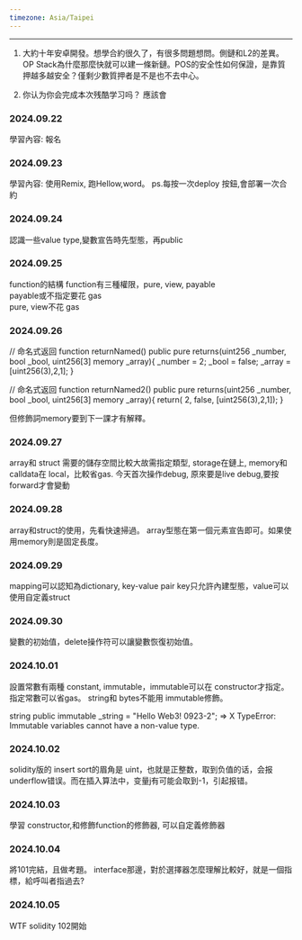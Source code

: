 ```yaml
---
timezone: Asia/Taipei
---
```


---

1. 大約十年安卓開發。想學合約很久了，有很多問題想問。側鏈和L2的差異。OP Stack為什麼那麼快就可以建一條新鏈。POS的安全性如何保證，是靠質押越多越安全？僅剩少數質押者是不是也不去中心。

2. 你认为你会完成本次残酷学习吗？ 應該會

<!-- Content_START -->

### 2024.09.22
學習內容: 
報名

### 2024.09.23
學習內容: 
使用Remix, 跑Hellow,word。
ps.每按一次deploy 按鈕,會部署一次合約

### 2024.09.24
認識一些value type,變數宣告時先型態，再public

### 2024.09.25
function的結構
function有三種權限，pure, view, payable<br>
payable或不指定要花 gas<br>
pure, view不花 gas<br>

### 2024.09.26
// 命名式返回
function returnNamed() public pure returns(uint256 _number, bool _bool, uint256[3] memory _array){
    _number = 2;
    _bool = false;
    _array = [uint256(3),2,1];
}

// 命名式返回
function returnNamed2() public pure returns(uint256 _number, bool _bool, uint256[3] memory _array){
    return( 2, false, [uint256(3),2,1]);
}

但修飾詞memory要到下一課才有解釋。

### 2024.09.27
array和 struct 需要的儲存空間比較大故需指定類型, storage在鏈上, memory和 calldata在 local，比較省gas.
今天首次操作debug, 原來要是live debug,要按 forward才會變動

### 2024.09.28
array和struct的使用，先看快速掃過。
array型態在第一個元素宣告即可。如果使用memory則是固定長度。

### 2024.09.29
mapping可以認知為dictionary, key-value pair
key只允許內建型態，value可以使用自定義struct

### 2024.09.30
變數的初始值，delete操作符可以讓變數恢復初始值。

### 2024.10.01
設置常數有兩種 constant, immutable，immutable可以在 constructor才指定。
指定常數可以省gas。
string和 bytes不能用 immutable修飾。

string public immutable _string = "Hello Web3! 0923-2"; => X
TypeError: Immutable variables cannot have a non-value type.

### 2024.10.02
solidity版的 insert sort的眉角是
uint，也就是正整数，取到负值的话，会报underflow错误。而在插入算法中，变量j有可能会取到-1，引起报错。

### 2024.10.03
學習 constructor,和修飾function的修飾器, 可以自定義修飾器

### 2024.10.04
將101完結，且做考題。
interface那邊，對於選擇器怎麼理解比較好，就是一個指標，給呼叫者指過去?

### 2024.10.05
WTF solidity 102開始


<!-- Content_END -->
